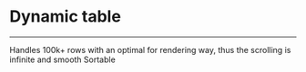 # Dynamic table 
-----
Handles 100k+ rows with an optimal for rendering way, thus the scrolling is infinite and smooth
Sortable
